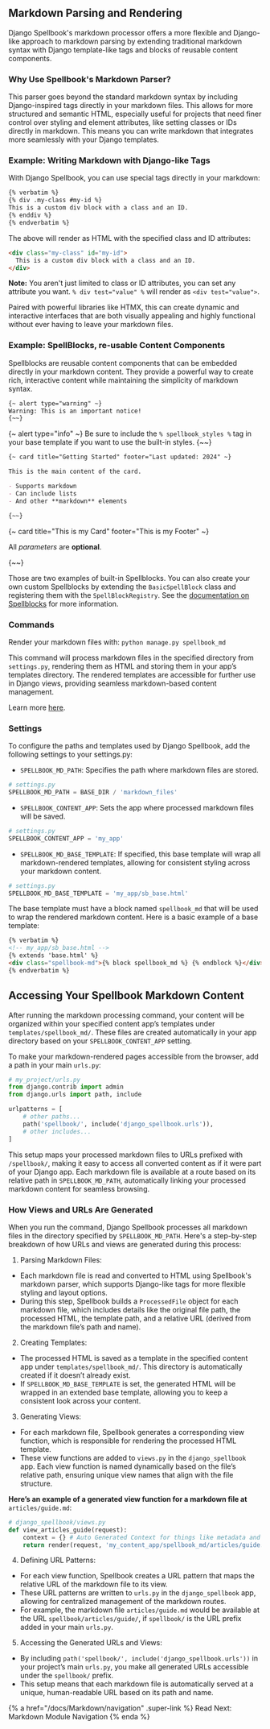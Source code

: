 ## Markdown Parsing and Rendering

Django Spellbook's markdown processor offers a more flexible and Django-like approach to markdown parsing by extending traditional markdown syntax with Django template-like tags and blocks of reusable content components.

### Why Use Spellbook's Markdown Parser?

This parser goes beyond the standard markdown syntax by including Django-inspired tags directly in your markdown files. This allows for more structured and semantic HTML, especially useful for projects that need finer control over styling and element attributes, like setting classes or IDs directly in markdown. This means you can write markdown that integrates more seamlessly with your Django templates.

### Example: Writing Markdown with Django-like Tags

With Django Spellbook, you can use special tags directly in your markdown:

```markdown
{% verbatim %}
{% div .my-class #my-id %}
This is a custom div block with a class and an ID.
{% enddiv %}
{% endverbatim %}
```

The above will render as HTML with the specified class and ID attributes:

```html
<div class="my-class" id="my-id">
  This is a custom div block with a class and an ID.
</div>
```

**Note:** You aren't just limited to class or ID attributes, you can set any attribute you want. `% div test="value" %` will render as `<div test="value">`.

Paired with powerful libraries like HTMX, this can create dynamic and interactive interfaces that are both visually appealing and highly functional without ever having to leave your markdown files.

### Example: SpellBlocks, re-usable Content Components

Spellblocks are reusable content components that can be embedded directly in your markdown content. They provide a powerful way to create rich, interactive content while maintaining the simplicity of markdown syntax.

```markdown
{~ alert type="warning" ~}
Warning: This is an important notice!
{~~}
```

{~ alert type="info" ~}
Be sure to include the `% spellbook_styles %` tag in your base template if you want to use the built-in styles.
{~~}


```markdown
{~ card title="Getting Started" footer="Last updated: 2024" ~}

This is the main content of the card.

- Supports markdown
- Can include lists
- And other **markdown** elements

{~~}
```

{~ card title="This is my Card" footer="This is my Footer" ~}

All *parameters* are **optional**.

{~~}

Those are two examples of built-in Spellblocks. You can also create your own custom Spellblocks by extending the `BasicSpellBlock` class and registering them with the `SpellBlockRegistry`. See the [documentation on Spellblocks](/docs/Markdown/Spellblocks) for more information.

### Commands

Render your markdown files with: `python manage.py spellbook_md`

This command will process markdown files in the specified directory from `settings.py`, rendering them as HTML and storing them in your app’s templates directory. The rendered templates are accessible for further use in Django views, providing seamless markdown-based content management.

Learn more [here](/docs/Commands/spellbook_md).

### Settings

To configure the paths and templates used by Django Spellbook, add the following settings to your settings.py:

- `SPELLBOOK_MD_PATH`: Specifies the path where markdown files are stored.

```python
# settings.py
SPELLBOOK_MD_PATH = BASE_DIR / 'markdown_files'
```

- `SPELLBOOK_CONTENT_APP`: Sets the app where processed markdown files will be saved.

```python
# settings.py
SPELLBOOK_CONTENT_APP = 'my_app'
```

- `SPELLBOOK_MD_BASE_TEMPLATE`: If specified, this base template will wrap all markdown-rendered templates, allowing for consistent styling across your markdown content.

```python
# settings.py
SPELLBOOK_MD_BASE_TEMPLATE = 'my_app/sb_base.html'
```

The base template must have a block named `spellbook_md` that will be used to wrap the rendered markdown content. Here is a basic example of a base template:

```html
{% verbatim %}
<!-- my_app/sb_base.html -->
{% extends 'base.html' %}
<div class="spellbook-md">{% block spellbook_md %} {% endblock %}</div>
{% endverbatim %}
```

## Accessing Your Spellbook Markdown Content

After running the markdown processing command, your content will be organized within your specified content app’s templates under `templates/spellbook_md/`. These files are created automatically in your app directory based on your `SPELLBOOK_CONTENT_APP` setting.

To make your markdown-rendered pages accessible from the browser, add a path in your main `urls.py`:

```python
# my_project/urls.py
from django.contrib import admin
from django.urls import path, include

urlpatterns = [
    # other paths...
    path('spellbook/', include('django_spellbook.urls')),
    # other includes...
]
```

This setup maps your processed markdown files to URLs prefixed with `/spellbook/`, making it easy to access all converted content as if it were part of your Django app. Each markdown file is available at a route based on its relative path in `SPELLBOOK_MD_PATH`, automatically linking your processed markdown content for seamless browsing.

### How Views and URLs Are Generated

When you run the command, Django Spellbook processes all markdown files in the directory specified by `SPELLBOOK_MD_PATH`. Here's a step-by-step breakdown of how URLs and views are generated during this process:

1. Parsing Markdown Files:

- Each markdown file is read and converted to HTML using Spellbook's markdown parser, which supports Django-like tags for more flexible styling and layout options.
- During this step, Spellbook builds a `ProcessedFile` object for each markdown file, which includes details like the original file path, the processed HTML, the template path, and a relative URL (derived from the markdown file’s path and name).

2. Creating Templates:

- The processed HTML is saved as a template in the specified content app under `templates/spellbook_md/`. This directory is automatically created if it doesn’t already exist.
- If `SPELLBOOK_MD_BASE_TEMPLATE` is set, the generated HTML will be wrapped in an extended base template, allowing you to keep a consistent look across your content.

3. Generating Views:

- For each markdown file, Spellbook generates a corresponding view function, which is responsible for rendering the processed HTML template.
- These view functions are added to `views.py` in the `django_spellbook` app. Each view function is named dynamically based on the file’s relative path, ensuring unique view names that align with the file structure.

**Here’s an example of a generated view function for a markdown file at** `articles/guide.md`:

```python
# django_spellbook/views.py
def view_articles_guide(request):
    context = {} # Auto Generated Context for things like metadata and TOC
    return render(request, 'my_content_app/spellbook_md/articles/guide.html')
```

4. Defining URL Patterns:

- For each view function, Spellbook creates a URL pattern that maps the relative URL of the markdown file to its view.
- These URL patterns are written to `urls.py` in the `django_spellbook` app, allowing for centralized management of the markdown routes.
- For example, the markdown file `articles/guide.md` would be available at the URL `spellbook/articles/guide/`, if `spellbook/` is the URL prefix added in your main `urls.py`.

5. Accessing the Generated URLs and Views:

- By including `path('spellbook/', include('django_spellbook.urls'))` in your project’s main `urls.py`, you make all generated URLs accessible under the `spellbook/` prefix.
- This setup means that each markdown file is automatically served at a unique, human-readable URL based on its path and name.

{% a href="/docs/Markdown/navigation" .super-link %}
Read Next: Markdown Module Navigation
{% enda %}